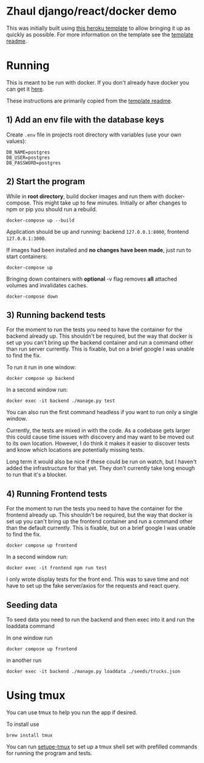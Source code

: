 # Zhaul django/react/docker demo

This was initially built using [this heroku template](https://github.com/Alschn/django-react-docker-heroku-template)
to allow bringing it up as quickly as possible. For more information on the template
see the [template readme](./TEMPLATE-README.md).

# Running

This is meant to be run with docker. If you don't already have
docker you can get it [here](https://docs.docker.com/get-docker/).

These instructions are primarily copied from the [template readme](./TEMPLATE-README.md).

## 1) Add an env file with the database keys

Create `.env` file in projects root directory with variables (use your own values):

```
DB_NAME=postgres
DB_USER=postgres
DB_PASSWORD=postgres
```

## 2) Start the program

While in **root directory**, build docker images and run them with docker-compose.
This might take up to few minutes.
Initially or after changes to npm or pip you should run a rebuild.

```shell script
docker-compose up --build
```

Application should be up and running: backend `127.0.0.1:8000`, frontend `127.0.0.1:3000`.

If images had been installed and **no changes have been made**, just run to start containers:

```shell script
docker-compose up
```

Bringing down containers with **optional** -v flag removes **all** attached volumes and invalidates caches.

```shell script
docker-compose down
```


## 3) Running backend tests

For the moment to run the tests you need to have the container for the backend already up.
This shouldn't be required, but the way that docker is set up you can't bring up the backend container and 
run a command other than run server currently. This is fixable, but on a brief google I was unable to find the 
fix.

To run it run in one window:

```shell script
docker compose up backend
```

In a second window run:

```shell script
docker exec -it backend ./manage.py test
```

You can also run the first command headless if you want to run only a single window. 

Currently, the tests are mixed in with the code. As a codebase gets larger this could cause time issues with 
discovery and may want to be moved out to its own location. However, I do think it makes it easier to discover 
tests and know which locations are potentially missing tests. 

Long term it would also be nice if these could be run on watch, but I haven't added the infrastructure for that yet. 
They don't currently take long enough to run that it's a blocker. 


## 4) Running Frontend tests

For the moment to run the tests you need to have the container for the frontend already up.
This shouldn't be required, but the way that docker is set up you can't bring up the frontend container and 
run a command other than the default currently. This is fixable, but on a brief google I was unable to find the 
fix.

```shell script
docker compose up frontend
```

In a second window run:

```shell script
docker exec -it frontend npm run test
```

I only wrote display tests for the front end. 
This was to save time and not have to set up the fake 
server/axios for the requests and react query. 

## Seeding data 
To seed data you need to run the backend and then exec into it and run 
the loaddata command 

In one window run 
```shell script
docker compose up frontend
```

in another run
```shell
docker exec -it backend ./manage.py loaddata ./seeds/trucks.json
```

# Using tmux

You can use tmux to help you run the app if desired. 

To install use 

```shell
brew install tmux
```

You can run [setupe-tmux](./setup-tmux.sh) to set up a tmux shell set with prefilled commands 
for running the program and tests. 
